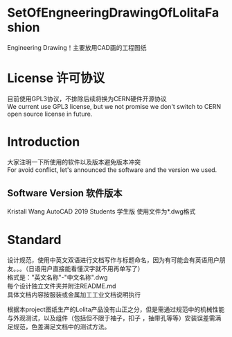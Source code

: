 # SetOfEngneeringDrawingOfLolitaFashion
Engineering Drawing！主要放用CAD画的工程图纸
# License 许可协议
目前使用GPL3协议，不排除后续将换为CERN硬件开源协议 <br>
We current use GPL3 license, but we not promise we don't switch to CERN open source license in future.
# Introduction
大家注明一下所使用的软件以及版本避免版本冲突 <br>
For avoid conflict, let's announced the software and the version we used. <br>

## Software Version 软件版本
Kristall Wang          AutoCAD 2019 Students 学生版 使用文件为*.dwg格式 <br>

# Standard
设计规范，使用中英文双语进行文档写作与标题命名，因为有可能会有英语用户朋友。。。（日语用户直接能看懂汉字就不用再单写了） <br>
格式是："英文名称"-"中文名称".dwg <br>
每个设计独立文件夹并附注README.md <br>
具体文档内容按服装或金属加工工业文档说明执行 <br>

根据本project图纸生产的Lolita产品没有山正之分，但是需通过规范中的机械性能与外观测试，以及组件（包括但不限于袖子，扣子 ，抽带孔等等）安装误差需满足规范，色差满足文档中的测试方法。





